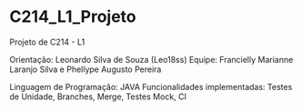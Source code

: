 # C214_L1_Projeto
 Projeto de C214 - L1

Orientação: Leonardo Silva de Souza (Leo18ss)
Equipe: Francielly Marianne Laranjo Silva e Phellype Augusto Pereira

Linguagem de Programação: JAVA
Funcionalidades implementadas: Testes de Unidade, Branches, Merge, Testes Mock, CI

